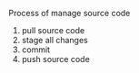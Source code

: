 Process of manage source code
1. pull source code
2. stage all changes
3. commit
4. push source code
